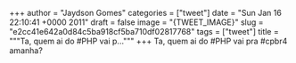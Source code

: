 
+++
author = "Jaydson Gomes"
categories = ["tweet"]
date = "Sun Jan 16 22:10:41 +0000 2011"
draft = false
image = "{TWEET_IMAGE}"
slug = "e2cc41e642a0d84c5ba918cf5ba710df02817768"
tags = ["tweet"]
title = """Ta, quem ai do #PHP vai p..."""
+++
Ta, quem ai do #PHP vai pra #cpbr4 amanha?
